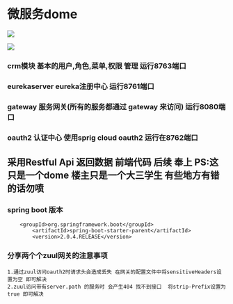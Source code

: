 # 微服务dome

![](https://yqfile.alicdn.com/00493b59646382083565047f567ed1e12f9d2ce1.png)


![](https://yqfile.alicdn.com/c674c45c4bda78871355581b06397e2cf1b377b9.png)



### crm模块   	基本的用户,角色,菜单,权限 管理 运行8763端口
### eurekaserver  eureka注册中心 运行8761端口
### gateway  服务网关(所有的服务都通过 gateway 来访问) 运行8080端口

### oauth2 认证中心 使用sprig cloud oauth2 运行在8762端口

## 采用Restful Api 返回数据  前端代码 后续 奉上  PS:这只是一个dome 楼主只是一个大三学生 有些地方有错的话勿喷

### spring boot 版本
		
		<groupId>org.springframework.boot</groupId>
            <artifactId>spring-boot-starter-parent</artifactId>
            <version>2.0.4.RELEASE</version>

### 分享两个个zuul网关的注意事项 

	1.通过zuul访问oauth2时请求头会造成丢失 在网关的配置文件中将sensitiveHeaders设置为空 即可解决
	2.zuul访问带有server.path 的服务时 会产生404 找不到接口  将strip-Prefix设置为true 即可解决
